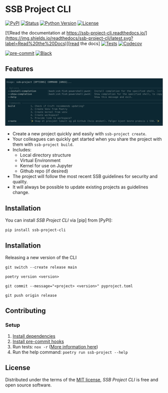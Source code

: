 # SSB Project CLI

[![PyPI](https://img.shields.io/pypi/v/ssb-project-cli.svg)][pypi status]
[![Status](https://img.shields.io/pypi/status/ssb-project-cli.svg)][pypi status]
[![Python Version](https://img.shields.io/pypi/pyversions/ssb-project-cli)][pypi status]
[![License](https://img.shields.io/pypi/l/ssb-project-cli)][license]

[![Read the documentation at https://ssb-project-cli.readthedocs.io/](https://img.shields.io/readthedocs/ssb-project-cli/latest.svg?label=Read%20the%20Docs)][read the docs]
[![Tests](https://github.com/statisticsnorway/ssb-project-cli/workflows/Tests/badge.svg)][tests]
[![Codecov](https://codecov.io/gh/statisticsnorway/ssb-project-cli/branch/main/graph/badge.svg)][codecov]

[![pre-commit](https://img.shields.io/badge/pre--commit-enabled-brightgreen?logo=pre-commit&logoColor=white)][pre-commit]
[![Black](https://img.shields.io/badge/code%20style-black-000000.svg)][black]

[pypi status]: https://pypi.org/project/ssb-project-cli/
[read the docs]: https://ssb-project-cli.readthedocs.io/
[tests]: https://github.com/statisticsnorway/ssb-project-cli/actions?workflow=Tests
[codecov]: https://app.codecov.io/gh/statisticsnorway/ssb-project-cli
[pre-commit]: https://github.com/pre-commit/pre-commit
[black]: https://github.com/psf/black

## Features

![Help text](docs/assets/cli_help_screenshot.png)

- Create a new project quickly and easily with `ssb-project create`.
- Your colleagues can quickly get started when you share the project with them with `ssb-project build`.
- Includes:
  - Local directory structure
  - Virtual Environment
  - Kernel for use on Jupyter
  - Github repo (if desired)
- The project will follow the most recent SSB guidelines for security and quality.
- It will always be possible to update existing projects as guidelines change.

## Installation

You can install _SSB Project CLI_ via [pip] from [PyPI]:

```console
pip install ssb-project-cli
```

## Installation

Releasing a new version of the CLI

```console
git switch --create release main
```
```console
poetry version <version>
```
```console
git commit --message="<project> <version>" pyproject.toml
```
```console
git push origin release
```


## Contributing

### Setup

1. [Install dependencies](https://cookiecutter-hypermodern-python.readthedocs.io/en/latest/guide.html#installation)
1. [Install pre-commit hooks](https://cookiecutter-hypermodern-python.readthedocs.io/en/latest/guide.html#running-pre-commit-from-git)
1. Run tests: `nox -r` ([More information here](https://cookiecutter-hypermodern-python.readthedocs.io/en/latest/guide.html#using-nox))
1. Run the help command: `poetry run ssb-project --help`

## License

Distributed under the terms of the [MIT license][license],
_SSB Project CLI_ is free and open source software.

<!-- github-only -->

[license]: https://github.com/statisticsnorway/ssb-project-cli/blob/main/LICENSE
